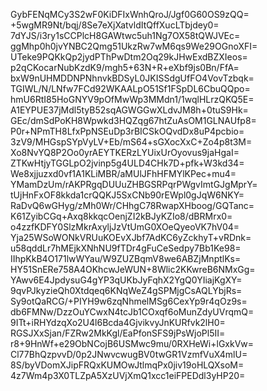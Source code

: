 GybFENqMCy3S2wF0KiDFIxWnhQroJ/Jgf0G60OS9zQQ=
+5wgMR9Nt/bqj/8Se7eXjXatvldItQffXucLTbjdey0=
7dYJS/i3ry1sCCPlcH8GAWtwc5uh1Ng7OX58tQWJVEc=
ggMhp0h0jvYNBC2Qmg51UkzRw7wM6qs9We29OGnoXFI=
UTeke9PQKkQp2jydPThPwDtm2Oq29kJHwExdBZXIeos=
p2qCKocarNubKzdK9/mgh5+63N+R+eXbf9js0Bn/FfA=
bxW9nUHMDDNPNhnvkBDSyL0JKISSdgUfFO4VovTzbqk=
TGIWL/N/LNfw7FCd92WKAALpO51Sf1FSpDL6CbuQQpo=
hmU6RtI85HoGNYV9pOfMwWp3MMdn1/1wqlHLrzQKQ5E=
A1EYPUE37jMdl5tyB52sqAGWGGwXLdvJM8h+0tuS9Hk=
GEc/dmSdPoKH8Wpwkd3HQZqg67htZuAsOM1GLNAUfp8=
P0r+NPmTH8LfxPpNSEuDp3rBICSkOQvdDx8uP4pcbio=
3zV9/MHGspSYpVyLV+Eb/mS64+sGXocXxC+Zo4p8t3M=
Xo8NvYQ8P2Oo0yrAEYTKERzLYUixUrOyovus9jaHgaI=
ZTKwHtjyTGGLpO2jvinp5g4ULD4CHk7D+pfk+W3kd34=
We8xjjuzxd0vf1A1KLiMBR/aMUlJFhHFMYlKPec+mu4=
YMamDzUm/rAKPRgqDUUuZHBGSRPqrPWgvImtGJgMprY=
tUjHnFxOF8kkda1crQQKJ5SxCNb90rEWpl0gJqW6NKY=
RaDvQ6wGHyg/zMh0Wr/CHhgC78RwapXHboog/GQTanc=
K61ZyibCGq+Axq8kkqcOenjZI2kBJyKZIo8/dBRMrx0=
o4zzfKDFY0SlzMkrAxyljJzVtUmG0XOeQyeoVK7hV04=
Yja25WSoWONkVRUuKOEvXJbf7AdKC6yZckhyT+vRDnk=
u58qddLr7hMEjkXNhNU9fTDr4gFuCeSedpy7Bb1Ke98=
IIhpKkB4O171lwWYau/W9ZUZBqmV8we6ABZjMnptlKs=
HY51SnERe758A4OKhcwJeWUN+8Wlic2KKwreB6NMxGg=
YAwv6E4JpdysuG4gYP3qUKbJyFqhX2YgQ0YIiajKgXY=
9qvPJkyzieQh0Xtdqeq6KNqWeZ4gSPMjgCsAQLYbjRs=
Sy9otQaRCG/+PIYH9w6zqNhmelMSg6CexYp9r4qOz9s=
db6FMNw/DzzOuYCwxN4tcJb1COxqf6oMunZdyUVrqmQ=
9ITt+iRHYdzqXo2U4l6Bcda4GjvikvyJnKURfvk2lH0=
RGSJXxSjan/FZRw2MkKgl/EaPfonSFS9jPsWjoPl5II=
r8+9HnWf+e29ObNCojB6USMwc9mu/0RXHeWi+lGxkVw=
Cl77BhQzpvvD/0p2JNwvcwugBV0twGR1VzmfVuX4mlU=
8S/byVDomXJipFRQxKUMOwJtlmqPx0jiv19oHLQXsoM=
4z7Wm4p3X0TLZpA5XzUVjXmQ1xcc1eiFPEDdl3yHP20=
